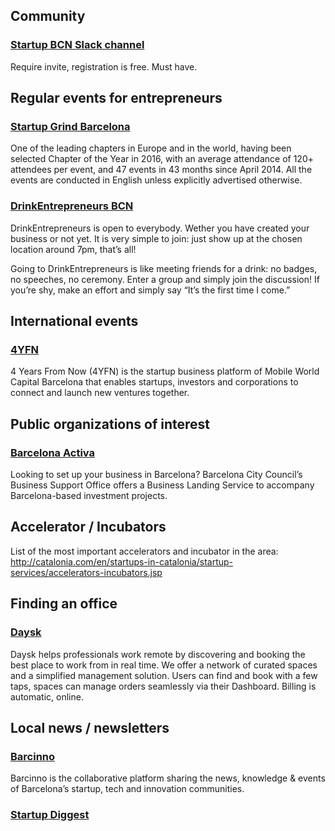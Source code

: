 ## Community

### [Startup BCN Slack channel](https://marsbased.com/startups/)

Require invite, registration is free. Must have.

## Regular events for entrepreneurs

### [Startup Grind Barcelona](https://www.startupgrind.com/barcelona/)

One of the leading chapters in Europe and in the world, having been selected Chapter of the Year in 2016, with an average attendance of 120+ attendees per event, and 47 events in 43 months since April 2014. All the events are conducted in English unless explicitly advertised otherwise.

### [DrinkEntrepreneurs BCN](https://www.eventbrite.com/o/drinkentrepreneurs-bcn-15771673273)

DrinkEntrepreneurs is open to everybody. Wether you have created your business or not yet. It is very simple to join: just show up at the chosen location around 7pm, that’s all!

Going to DrinkEntrepreneurs is like meeting friends for a drink: no badges, no speeches, no ceremony. Enter a group and simply join the discussion! If you’re shy, make an effort and simply say “It’s the first time I come.”

## International events

### [4YFN](https://www.4yfn.com/)

4 Years From Now (4YFN) is the startup business platform of Mobile World Capital Barcelona that enables startups, investors and corporations to connect and launch new ventures together.


## Public organizations of interest

### [Barcelona Activa](https://empreses.barcelonactiva.cat/en/)

Looking to set up your business in Barcelona?
Barcelona City Council’s Business Support Office offers a Business Landing Service to accompany Barcelona-based investment projects.

## Accelerator / Incubators

List of the most important accelerators and incubator in the area: http://catalonia.com/en/startups-in-catalonia/startup-services/accelerators-incubators.jsp

## Finding an office

### [Daysk](https://app.daysk.com/list?place=Barcelona%252C%2520Spain&lat=41.3850639&long=2.1734034999999494&modality=day)

Daysk helps professionals work remote by discovering and booking the best place to work from in real time. We offer a network of curated spaces and a simplified management solution. Users can find and book with a few taps, spaces can manage orders seamlessly via their Dashboard. Billing is automatic, online.

## Local news / newsletters

### [Barcinno](http://www.barcinno.com/)

Barcinno is the collaborative platform sharing the news, knowledge & events of Barcelona’s startup, tech and innovation communities.

### [Startup Diggest](https://www.startupdigest.com/digests/barcelona)

